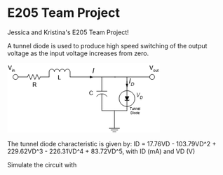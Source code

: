 E205 Team Project
=================

Jessica and Kristina's E205 Team Project!

A tunnel diode is used to produce high speed switching of the output voltage as the input voltage increases from zero.

![](https://github.com/klm2193/E205_Team_Project/blob/master/diodeCircuit.png)

The tunnel diode characteristic is given by:
ID = 17.76VD - 103.79VD^2 + 229.62VD^3 - 226.31VD^4 + 83.72VD^5, with ID (mA) and VD (V)

Simulate the circuit with 
